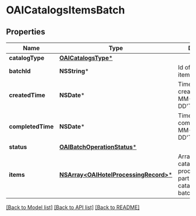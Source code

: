 # OAICatalogsItemsBatch

## Properties
Name | Type | Description | Notes
------------ | ------------- | ------------- | -------------
**catalogType** | [**OAICatalogsType***](OAICatalogsType.md) |  | 
**batchId** | **NSString*** | Id of the catalogs items batch | [optional] 
**createdTime** | **NSDate*** | Time of the batch creation: YYYY-MM-DD&#39;T&#39;hh:mm:ssTZD | [optional] [readonly] 
**completedTime** | **NSDate*** | Time of the batch completion: YYYY-MM-DD&#39;T&#39;hh:mm:ssTZD | [optional] [readonly] 
**status** | [**OAIBatchOperationStatus***](OAIBatchOperationStatus.md) |  | [optional] 
**items** | [**NSArray&lt;OAIHotelProcessingRecord&gt;***](OAIHotelProcessingRecord.md) | Array with the catalogs items processing records part of the catalogs items batch | [optional] 

[[Back to Model list]](../README.md#documentation-for-models) [[Back to API list]](../README.md#documentation-for-api-endpoints) [[Back to README]](../README.md)


